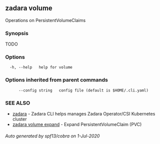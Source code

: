 ## zadara volume

Operations on PersistentVolumeClaims

### Synopsis

TODO

### Options

```
  -h, --help   help for volume
```

### Options inherited from parent commands

```
      --config string   config file (default is $HOME/.cli.yaml)
```

### SEE ALSO

* [zadara](README.md)	 - Zadara CLI helps manages Zadara Operator/CSI Kubernetes cluster
* [zadara volume expand](zadara_volume_expand.md)	 - Expand PersistentVolumeClaim (PVC)

###### Auto generated by spf13/cobra on 1-Jul-2020
